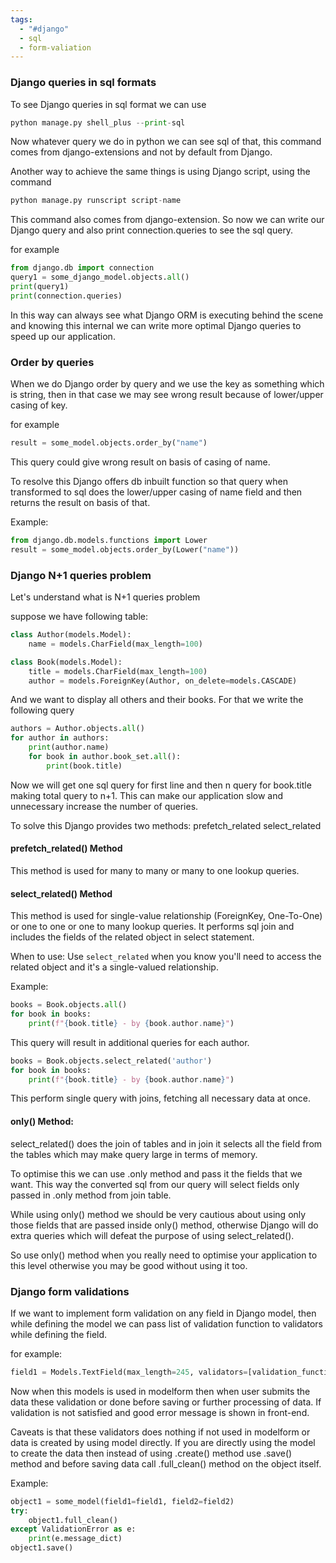 ```yaml
---
tags:
  - "#django"
  - sql
  - form-valiation
---
```

### Django queries in sql formats

To see Django queries in sql format we can use 
```python
python manage.py shell_plus --print-sql
```
Now whatever query we do in python we can see sql of that, this command comes from django-extensions and not by default from Django.

Another way to achieve the same things is using Django script, using the command
```python
python manage.py runscript script-name
```
 This command also comes from django-extension.
 So now we can write our Django query and also print connection.queries to see the sql query.

for example
```python
from django.db import connection
query1 = some_django_model.objects.all()
print(query1)
print(connection.queries)
```

In this way can always see what Django ORM is executing behind the scene and knowing this internal we can write more optimal Django queries to speed up our application.

### Order by queries
When we do Django order by query and we use the key as something which is string, then in that case we may see wrong result because of lower/upper casing of key.

for example
```python
result = some_model.objects.order_by("name")
```
This query could give wrong result on basis of casing of name.

To resolve this Django offers db inbuilt function so that query when transformed to sql does the lower/upper casing of name field and then returns the result on basis of that.

Example:
```python
from django.db.models.functions import Lower
result = some_model.objects.order_by(Lower("name"))
```

### Django N+1 queries problem
Let's understand what is N+1 queries problem

suppose we have following table:
```python
class Author(models.Model):
    name = models.CharField(max_length=100)

class Book(models.Model):
    title = models.CharField(max_length=100)
    author = models.ForeignKey(Author, on_delete=models.CASCADE)
```
And we want to display all others and their books.
For that we write the following query
```python
authors = Author.objects.all()
for author in authors:
    print(author.name)
    for book in author.book_set.all():
        print(book.title)
```
Now we will get one sql query for first line and then n query for book.title making total query to n+1. 
This can make our application slow and unnecessary increase the number of queries.

To solve this Django provides two methods:
	prefetch_related
	select_related
#### prefetch_related() Method
This method is used for many to many or many to one lookup queries. 
#### select_related() Method
This method is used for single-value relationship (ForeignKey, One-To-One) or one to one or one to many lookup queries. It performs sql join and includes the fields of the related object in select statement.

When to use: Use `select_related` when you know you'll need to access the related object and it's a single-valued relationship.

Example:
```python
books = Book.objects.all()
for book in books:
    print(f"{book.title} - by {book.author.name}")
```
This query will result in additional queries for each author.
```python
books = Book.objects.select_related('author')
for book in books:
    print(f"{book.title} - by {book.author.name}")
```
This perform single query with joins, fetching all necessary data at once.
#### only() Method:
select_related() does the join of tables and in join it selects all the field from the tables which may make query large in terms of memory. 

To optimise this we can use .only method and pass it the fields that we want.
This way the converted sql from our query will select fields only passed in .only method from join table.

While using only() method we should be very cautious about using only those fields that are passed inside only() method, otherwise Django will do extra queries which will defeat the purpose of using select_related(). 

So use only() method when you really need to optimise your application to this level otherwise you may be good without using it too.
### Django form validations
If we want to implement form validation on any field in Django model, then while defining the model we can pass list of validation function to validators while defining the field.

for example:
```python
field1 = Models.TextField(max_length=245, validators=[validation_function])
```
Now when this models is used in modelform then when user submits the data these validation or done before saving or further processing of data. If validation is not satisfied and good error message is shown in front-end.

Caveats is that these validators does nothing if not used in modelform or data is created by using model directly. If you are directly using the model to create the data then instead of using .create() method use .save() method and before saving data call .full_clean() method on the object itself.

Example:
```python
object1 = some_model(field1=field1, field2=field2)
try:
	object1.full_clean()
except ValidationError as e:
	print(e.message_dict)
object1.save()
```

